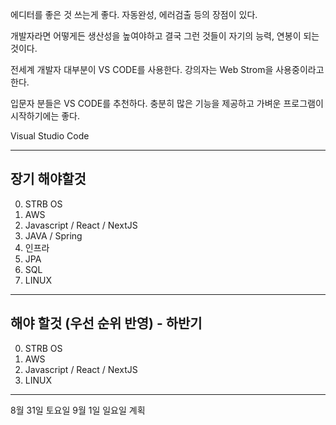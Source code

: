에디터를 좋은 것 쓰는게 좋다. 자동완성, 에러검출 등의 장점이 있다. 

개발자라면 어떻게든 생산성을 높여야하고 결국 그런 것들이 자기의 능력, 연봉이 되는 것이다.

전세계 개발자 대부분이 VS CODE를 사용한다. 강의자는 Web Strom을 사용중이라고 한다.

입문자 분들은 VS CODE를 추천하다. 충분히 많은 기능을 제공하고 가벼운 프로그램이 시작하기에는 좋다.

Visual Studio Code 


------------------------------------------------
장기 해야할것
------------------------------------------------
0. STRB OS
1. AWS
2. Javascript / React / NextJS
3. JAVA / Spring
4. 인프라
5. JPA
6. SQL
7. LINUX
------------------------------------------------
해야 할것 (우선 순위 반영) - 하반기
------------------------------------------------
0. STRB OS
1. AWS
2. Javascript / React / NextJS
3. LINUX
------------------------------------------------





8월 31일 토요일 
9월 1일 일요일 계획
